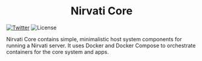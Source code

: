 <!--
SPDX-FileCopyrightText: 2021-2022 Citadel and contributors
SPDX-FileCopyrightText: 2023 Nirvati and contributors

SPDX-License-Identifier: GPL-3.0-or-later
-->

<p align="center">
  <!--<img height="300" src="https://avatars.githubusercontent.com/u/86734767">-->
  <h1 align="center">Nirvati Core</h1>
</p>


[![Twitter](https://img.shields.io/twitter/follow/getnirvati?style=flat-square)](https://twitter.com/getnirvati)
![License](https://img.shields.io/github/license/nirvati/nirvati-core?style=flat-square)

Nirvati Core contains simple, minimalistic host system components for running a Nirvati server.
It uses Docker and Docker Compose to orchestrate containers for the core system and apps.
